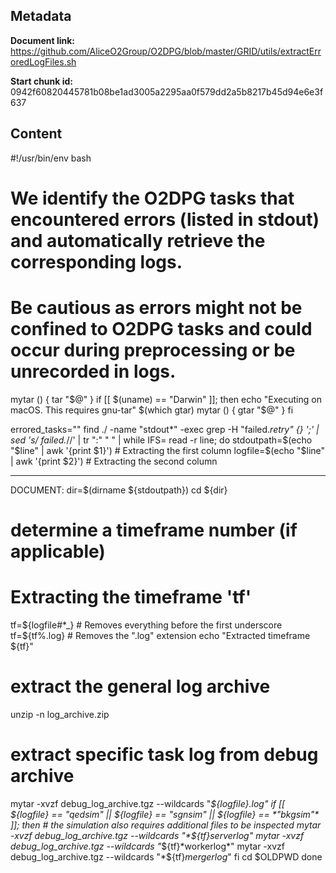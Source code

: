 ## Metadata

**Document link:** https://github.com/AliceO2Group/O2DPG/blob/master/GRID/utils/extractErroredLogFiles.sh

**Start chunk id:** 0942f60820445781b08be1ad3005a2295aa0f579dd2a5b8217b45d94e6e3f637

## Content

#!/usr/bin/env bash

# We identify the O2DPG tasks that encountered errors (listed in stdout) and automatically retrieve the corresponding logs.
# Be cautious as errors might not be confined to O2DPG tasks and could occur during preprocessing or be unrecorded in logs.

mytar () {
  tar "$@"
}
if [[ $(uname) == "Darwin" ]]; then
    echo "Executing on macOS. This requires gnu-tar"
    $(which gtar)
    mytar () {
      gtar "$@"
    }
fi

errored_tasks=""
find ./ -name "stdout*" -exec grep -H "failed.*retry" {} ';' | sed 's/ failed.*//' | tr ":" " " | while IFS= read -r line; do
  stdoutpath=$(echo "$line" | awk '{print $1}')  # Extracting the first column
  logfile=$(echo "$line" | awk '{print $2}')  # Extracting the second column

---

DOCUMENT:
  dir=$(dirname ${stdoutpath})
  cd ${dir}
  # determine a timeframe number (if applicable)
  # Extracting the timeframe 'tf'
  tf=${logfile#*_} # Removes everything before the first underscore
  tf=${tf%.log} # Removes the ".log" extension
  echo "Extracted timeframe ${tf}"
  
  # extract the general log archive
  unzip -n log_archive.zip
  # extract specific task log from debug archive
  mytar -xvzf debug_log_archive.tgz --wildcards "*${logfile}.log"
  if [[ ${logfile} == *"qedsim"* || ${logfile} == *"sgnsim"* || ${logfile} == *"bkgsim"* ]]; then
    # the simulation also requires additional files to be inspected
    mytar -xvzf debug_log_archive.tgz --wildcards "*${tf}*serverlog*"
    mytar -xvzf debug_log_archive.tgz --wildcards "*${tf}*workerlog*"
    mytar -xvzf debug_log_archive.tgz --wildcards "*${tf}*mergerlog*"
  fi
  cd $OLDPWD
done